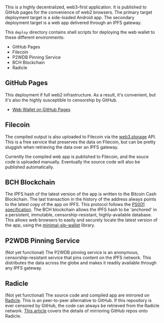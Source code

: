 This is a highly decentralized, web3-first application. It is published to GitHub pages for the convenience of web2 browsers. The primary target deployment target is a side-loaded Android app. The secondary deployment target is a web app delivered through an IPFS gateway.

This `deploy` directory contains shell scripts for deploying the web wallet to these different environments:

- GitHub Pages
- Filecoin
- P2WDB Pinning Service
- BCH Blockchain
- Radicle

## GitHub Pages
This deployment if full web2 infrastructure. As a result, it's convenient, but it's also the highly susceptible to censorship by GitHub.
- [Web Wallet on GitHub Pages](https://permissionless-software-foundation.github.io/bch-wallet-web3-android/)

## Filecoin
The compiled output is also uploaded to Filecoin via the [web3.storage](https://web3.storage) API. This is a free service that preserves the data on Filecoin, but can be pretty sluggish when retrieving the data over an IPFS gateway.

Currently the compiled web app is published to Filecoin, and the souce code is uploaded manually. Eventually the source code will also be published automatically.

## BCH Blockchain
The IPFS hash of the latest version of the app is written to the Bitcoin Cash Blockchain. The last transaction in the history of the address always points to the latest copy of the app on IPFS. This protocol follows the [PS001 specification](https://github.com/Permissionless-Software-Foundation/specifications/blob/master/ps001-media-sharing.md).
The BCH blockchain allows the IPFS hash to be 'anchored' in a persistent, immutable, censorship-resistant, highly-available database. This allows web browsers to easily and securely locate the latest version of the app, using the [minimal-slp-wallet](https://www.npmjs.com/package/minimal-slp-wallet) library.

## P2WDB Pinning Service
(Not yet functional)
The P2WDB pinning service is an anonymous, censorship-resistant service that pins content on the IPFS network. This distributes the data across the globe and makes it readily available through any IPFS gateway.

## Radicle
(Not yet functional)
The source code and compiled app are mirrored on [Radicle](https://radicle.xyz/). This is an peer-to-peer alternative to GitHub. If this repository is ever censored by GitHub, the code can always be retrieved from the Radicle network. [This article](https://christroutner.github.io/trouts-blog/docs/censorship/radicle) covers the details of mirrioring GitHub repos onto Radicle.
